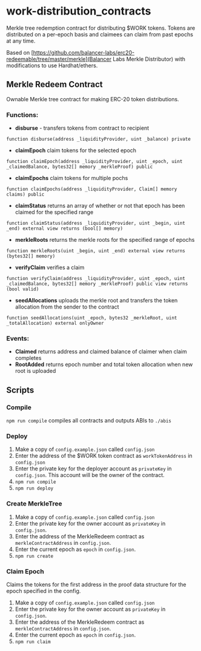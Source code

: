 # work-distribution_contracts

Merkle tree redemption contract for distributing $WORK tokens. Tokens are distributed on a per-epoch basis and claimees can claim from past epochs at any time.

Based on [https://github.com/balancer-labs/erc20-redeemable/tree/master/merkle](Balancer Labs Merkle Distributor) with modifications to use Hardhat/ethers.

## Merkle Redeem Contract

Ownable Merkle tree contract for making ERC-20 token distributions.

### Functions:

- **disburse** - transfers tokens from contract to recipient
```
function disburse(address _liquidityProvider, uint _balance) private
```

- **claimEpoch** claim tokens for the selected epoch
```
function claimEpoch(address _liquidityProvider, uint _epoch, uint _claimedBalance, bytes32[] memory _merkleProof) public
```

- **claimEpochs** claim tokens for multiple pochs
```
function claimEpochs(address _liquidityProvider, Claim[] memory claims) public
```

- **claimStatus** returns an array of whether or not that epoch has been claimed for the specified range
```
function claimStatus(address _liquidityProvider, uint _begin, uint _end) external view returns (bool[] memory)
```

- **merkleRoots** returns the merkle roots for the specified range of epochs
```
function merkleRoots(uint _begin, uint _end) external view returns (bytes32[] memory)
```

- **verifyClaim** verifies a claim
```
function verifyClaim(address _liquidityProvider, uint _epoch, uint _claimedBalance, bytes32[] memory _merkleProof) public view returns (bool valid)
```

- **seedAllocations** uploads the merkle root and transfers the token allocation from the sender to the contract
```
function seedAllocations(uint _epoch, bytes32 _merkleRoot, uint _totalAllocation) external onlyOwner
```

### Events:
- **Claimed** returns address and claimed balance of claimer when claim completes
- **RootAdded** returns epoch number and total token allocation when new root is uploaded


## Scripts
### Compile

`npm run compile` compiles all contracts and outputs ABIs to `./abis`
### Deploy

1. Make a copy of `config.example.json` called `config.json`
2. Enter the address of the $WORK token contract as `workTokenAddress` in `config.json`
3. Enter the private key for the deployer account as `privateKey` in `config.json`. This account will be the owner of the contract.
4. `npm run compile`
5. `npm run deploy`

### Create MerkleTree

1. Make a copy of `config.example.json` called `config.json`
2. Enter the private key for the owner account as `privateKey` in `config.json`.
3. Enter the address of the MerkleRedeem contract as `merkleContractAddress` in `config.json`.
4. Enter the current epoch as `epoch` in `config.json`.
5. `npm run create`

### Claim Epoch

Claims the tokens for the first address in the proof data structure for the epoch specified in the config.
1. Make a copy of `config.example.json` called `config.json`
2. Enter the private key for the owner account as `privateKey` in `config.json`.
3. Enter the address of the MerkleRedeem contract as `merkleContractAddress` in `config.json`.
4. Enter the current epoch as `epoch` in `config.json`.
5. `npm run claim`
